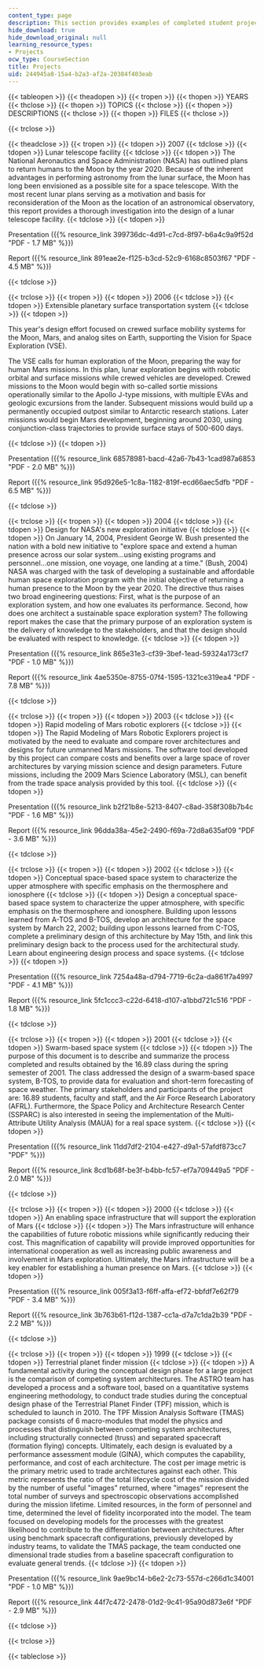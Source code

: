 ```yaml
---
content_type: page
description: This section provides examples of completed student projects.
hide_download: true
hide_download_original: null
learning_resource_types:
- Projects
ocw_type: CourseSection
title: Projects
uid: 244945a8-15a4-b2a3-af2a-20384f403eab
---
```


{{< tableopen >}}
{{< theadopen >}}
{{< tropen >}}
{{< thopen >}}
YEARS
{{< thclose >}}
{{< thopen >}}
TOPICS
{{< thclose >}}
{{< thopen >}}
DESCRIPTIONS
{{< thclose >}}
{{< thopen >}}
FILES
{{< thclose >}}

{{< trclose >}}

{{< theadclose >}}
{{< tropen >}}
{{< tdopen >}}
2007
{{< tdclose >}}
{{< tdopen >}}
Lunar telescope facility
{{< tdclose >}}
{{< tdopen >}}
The National Aeronautics and Space Administration (NASA) has outlined plans to return humans to the Moon by the year 2020. Because of the inherent advantages in performing astronomy from the lunar surface, the Moon has long been envisioned as a possible site for a space telescope. With the most recent lunar plans serving as a motivation and basis for reconsideration of the Moon as the location of an astronomical observatory, this report provides a thorough investigation into the design of a lunar telescope facility.
{{< tdclose >}}
{{< tdopen >}}


Presentation ({{% resource_link 399736dc-4d91-c7cd-8f97-b6a4c9a9f52d "PDF - 1.7 MB" %}})

Report ({{% resource_link 891eae2e-f125-b3cd-52c9-6168c8503f67 "PDF - 4.5 MB" %}})


{{< tdclose >}}

{{< trclose >}}
{{< tropen >}}
{{< tdopen >}}
2006
{{< tdclose >}}
{{< tdopen >}}
Extensible planetary surface transportation system
{{< tdclose >}}
{{< tdopen >}}


This year's design effort focused on crewed surface mobility systems for the Moon, Mars, and analog sites on Earth, supporting the Vision for Space Exploration (VSE).

The VSE calls for human exploration of the Moon, preparing the way for human Mars missions. In this plan, lunar exploration begins with robotic orbital and surface missions while crewed vehicles are developed. Crewed missions to the Moon would begin with so-called sortie missions operationally similar to the Apollo J-type missions, with multiple EVAs and geologic excursions from the lander. Subsequent missions would build up a permanently occupied outpost similar to Antarctic research stations. Later missions would begin Mars development, beginning around 2030, using conjunction-class trajectories to provide surface stays of 500-600 days.


{{< tdclose >}}
{{< tdopen >}}


Presentation ({{% resource_link 68578981-bacd-42a6-7b43-1cad987a6853 "PDF - 2.0 MB" %}})

Report ({{% resource_link 95d926e5-1c8a-1182-819f-ecd66aec5dfb "PDF - 6.5 MB" %}})


{{< tdclose >}}

{{< trclose >}}
{{< tropen >}}
{{< tdopen >}}
2004
{{< tdclose >}}
{{< tdopen >}}
Design for NASA's new exploration initiative
{{< tdclose >}}
{{< tdopen >}}
On January 14, 2004, President George W. Bush presented the nation with a bold new initiative to "explore space and extend a human presence across our solar system…using existing programs and personnel…one mission, one voyage, one landing at a time." (Bush, 2004) NASA was charged with the task of developing a sustainable and affordable human space exploration program with the initial objective of returning a human presence to the Moon by the year 2020. The directive thus raises two broad engineering questions: First, what is the purpose of an exploration system, and how one evaluates its performance. Second, how does one architect a sustainable space exploration system? The following report makes the case that the primary purpose of an exploration system is the delivery of knowledge to the stakeholders, and that the design should be evaluated with respect to knowledge.
{{< tdclose >}}
{{< tdopen >}}


Presentation ({{% resource_link 865e31e3-cf39-3bef-1ead-59324a173cf7 "PDF - 1.0 MB" %}})

Report ({{% resource_link 4ae5350e-8755-07f4-1595-1321ce319ea4 "PDF - 7.8 MB" %}})


{{< tdclose >}}

{{< trclose >}}
{{< tropen >}}
{{< tdopen >}}
2003
{{< tdclose >}}
{{< tdopen >}}
Rapid modeling of Mars robotic explorers
{{< tdclose >}}
{{< tdopen >}}
The Rapid Modeling of Mars Robotic Explorers project is motivated by the need to evaluate and compare rover architectures and designs for future unmanned Mars missions. The software tool developed by this project can compare costs and benefits over a large space of rover architectures by varying mission science and design parameters. Future missions, including the 2009 Mars Science Laboratory (MSL), can benefit from the trade space analysis provided by this tool.
{{< tdclose >}}
{{< tdopen >}}


Presentation ({{% resource_link b2f21b8e-5213-8407-c8ad-358f308b7b4c "PDF - 1.6 MB" %}})

Report ({{% resource_link 96dda38a-45e2-2490-f69a-72d8a635af09 "PDF - 3.6 MB" %}})


{{< tdclose >}}

{{< trclose >}}
{{< tropen >}}
{{< tdopen >}}
2002
{{< tdclose >}}
{{< tdopen >}}
Conceptual space-based space system to characterize the upper atmosphere with specific emphasis on the thermosphere and ionosphere
{{< tdclose >}}
{{< tdopen >}}
Design a conceptual space-based space system to characterize the upper atmosphere, with specific emphasis on the thermosphere and ionosphere. Building upon lessons learned from A-TOS and B-TOS, develop an architecture for the space system by March 22, 2002; building upon lessons learned from C-TOS, complete a preliminary design of this architecture by May 15th, and link this preliminary design back to the process used for the architectural study. Learn about engineering design process and space systems.
{{< tdclose >}}
{{< tdopen >}}


Presentation ({{% resource_link 7254a48a-d794-7719-6c2a-da861f7a4997 "PDF - 4.1 MB" %}})

Report ({{% resource_link 5fc1ccc3-c22d-6418-d107-a1bbd721c516 "PDF - 1.8 MB" %}})


{{< tdclose >}}

{{< trclose >}}
{{< tropen >}}
{{< tdopen >}}
2001
{{< tdclose >}}
{{< tdopen >}}
Swarm-based space system
{{< tdclose >}}
{{< tdopen >}}
The purpose of this document is to describe and summarize the process completed and results obtained by the 16.89 class during the spring semester of 2001. The class addressed the design of a swarm-based space system, B-TOS, to provide data for evaluation and short-term forecasting of space weather. The primary stakeholders and participants of the project are: 16.89 students, faculty and staff, and the Air Force Research Laboratory (AFRL). Furthermore, the Space Policy and Architecture Research Center (SSPARC) is also interested in seeing the implementation of the Multi-Attribute Utility Analysis (MAUA) for a real space system.
{{< tdclose >}}
{{< tdopen >}}


Presentation ({{% resource_link 11dd7df2-2104-e427-d9a1-57afdf873cc7 "PDF" %}})

Report ({{% resource_link 8cd1b68f-be3f-b4bb-fc57-ef7a709449a5 "PDF - 2.0 MB" %}})


{{< tdclose >}}

{{< trclose >}}
{{< tropen >}}
{{< tdopen >}}
2000
{{< tdclose >}}
{{< tdopen >}}
An enabling space infrastructure that will support the exploration of Mars
{{< tdclose >}}
{{< tdopen >}}
The Mars infrastructure will enhance the capabilities of future robotic missions while significantly reducing their cost. This magnification of capability will provide improved opportunities for international cooperation as well as increasing public awareness and involvement in Mars exploration. Ultimately, the Mars infrastructure will be a key enabler for establishing a human presence on Mars.
{{< tdclose >}}
{{< tdopen >}}


Presentation ({{% resource_link 005f3a13-f6ff-affa-ef72-bbfdf7e62f79 "PDF - 3.4 MB" %}})

Report ({{% resource_link 3b763b61-f12d-1387-cc1a-d7a7c1da2b39 "PDF - 2.2 MB" %}})


{{< tdclose >}}

{{< trclose >}}
{{< tropen >}}
{{< tdopen >}}
1999
{{< tdclose >}}
{{< tdopen >}}
Terrestrial planet finder mission
{{< tdclose >}}
{{< tdopen >}}
A fundamental activity during the conceptual design phase for a large project is the comparison of competing system architectures. The ASTRO team has developed a process and a software tool, based on a quantitative systems engineering methodology, to conduct trade studies during the conceptual design phase of the Terrestrial Planet Finder (TPF) mission, which is scheduled to launch in 2010. The TPF Mission Analysis Software (TMAS) package consists of 6 macro-modules that model the physics and processes that distinguish between competing system architectures, including structurally connected (truss) and separated spacecraft (formation flying) concepts. Ultimately, each design is evaluated by a performance assessment module (GINA), which computes the capability, performance, and cost of each architecture. The cost per image metric is the primary metric used to trade architectures against each other. This metric represents the ratio of the total lifecycle cost of the mission divided by the number of useful "images" returned, where "images" represent the total number of surveys and spectroscopic observations accomplished during the mission lifetime. Limited resources, in the form of personnel and time, determined the level of fidelity incorporated into the model. The team focused on developing models for the processes with the greatest likelihood to contribute to the differentiation between architectures. After using benchmark spacecraft configurations, previously developed by industry teams, to validate the TMAS package, the team conducted one dimensional trade studies from a baseline spacecraft configuration to evaluate general trends.
{{< tdclose >}}
{{< tdopen >}}


Presentation ({{% resource_link 9ae9bc14-b6e2-2c73-557d-c266d1c34001 "PDF - 1.0 MB" %}})

Report ({{% resource_link 44f7c472-2478-01d2-9c41-95a90d873e6f "PDF - 2.9 MB" %}})


{{< tdclose >}}

{{< trclose >}}

{{< tableclose >}}